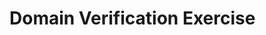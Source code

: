 <!DOCTYPE html>
<html>
<head>
	<title>Domain Verification</title>
</head>
<body>
 <h1>Domain Verification Exercise</h1>
</body>
</html>
